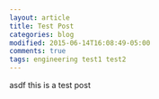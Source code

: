 ```yaml
---
layout: article
title: Test Post
categories: blog
modified: 2015-06-14T16:08:49-05:00
comments: true
tags: engineering test1 test2
---
```


asdf this is a test post 
